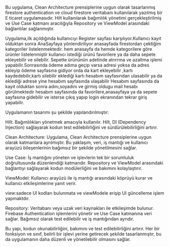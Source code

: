 Bu uygulama, Clean Architecture prensiplerine uygun olarak tasarlanmış firestore authentication ve cloud firestore veritabanı kullanılarak yazılmış bir E ticaret uygulamasıdır. Hilt kullanılarak bağımlılık yönetimi gerçekleştirilmiş 
ve Use Case katmanı aracılığıyla Repository ve ViewModel arasındaki bağlantılar sağlanmıştır.

Uygulama,ilk açıldığında kullanıcıyı Register sayfası karşılıyor.Kullanıcı kayıt olduktan sonra AnaSayfaya yönlendiriliyor anasayfada firestordan  çektiğim kategoriler listelenmektedir.
hem anasayfa da hemde kategorilere göre ürünler listelenmiştir kullanıcı istediği ürünü favorilere ya da daha sepete  ekleyebilir ve silebilir. Sepette ürününün adetinde atrırrma ve azaltma işlemi yapabilir.Sonrasında ödeme adıma geçip 
varsa adresi yoksa da adres ekleyip ödeme sayfasına gidiyor orda da kart ekleyebilir ,kartı kaydedebilir,kartı silebilir eklediği kartı hesabım sayfasından ulasabilir ya da eklediği adrese yine hesabım sayfasında ulaşabilir
Hesabım sayfasında da kayıt olduktan sonra adını,soyadını ve girmiş oldugu mail
hesabı görülmektedir hesabım sayfasında da favorilere,anasayfaya ya da sepete  sayfasına gidebilir ve isterse çıkış yapıp login ekranından tekrar giriş yapabilir.

Uygulamanın tasarımı şu şekilde yapılandırılmıştır:

Hilt: Bağımlılıkları yönetmek amacıyla kullanılır. Hilt, DI (Dependency Injection) sağlayarak kodun test edilebilirliğini ve sürdürülebilirliğini artırır.

Clean Architecture: Uygulama, Clean Architecture prensiplerine uygun olarak katmanlara ayrılmıştır. Bu yaklaşım, veri, iş mantığı ve kullanıcı arayüzü bileşenlerinin bağımsız bir şekilde yönetilmesini sağlar.

Use Case: İş mantığını yöneten ve işlevlerin tek bir sorumluluk doğrultusunda düzenlendiği katmandır. Repository ve ViewModel arasındaki bağlantıyı sağlayarak kodun modülerliğini ve bakımını kolaylaştırır.

ViewModel: Kullanıcı arayüzü ile iş mantığı arasındaki köprüyü kurar ve kullanıcı etkileşimlerine yanıt verir.

view:sadece UI kodları bulunmata ve viewModele erişip UI güncelleme işlem yapmaktdır.

Repository: Veritabanı veya uzak veri kaynakları ile etkileşimde bulunur. Firebase Authentication işlemlerini yönetir ve Use Case katmanına veri sağlar. Bağımsız olarak test edilebilir ve iş mantığından ayrıdır.

Bu yapı, kodun okunabilirliğini, bakımını ve test edilebilirliğini artırır. Her bir fonksiyon ve sınıf, belirli bir işlevi yerine getirecek şekilde tasarlanmıştır, bu da uygulamanın daha düzenli ve yönetilebilir olmasını sağlar.


